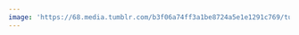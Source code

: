 ```yaml
---
image: 'https://68.media.tumblr.com/b3f06a74ff3a1be8724a5e1e1291c769/tumblr_nnvoldifjo1tbdx3so1_1280.jpg'
---
```

